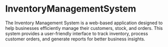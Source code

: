 # InventoryManagementSystem
The Inventory Management System is a web-based application designed to help businesses efficiently manage their customers, stock, and orders. This system provides a user-friendly interface to track inventory, process customer orders, and generate reports for better business insights.
